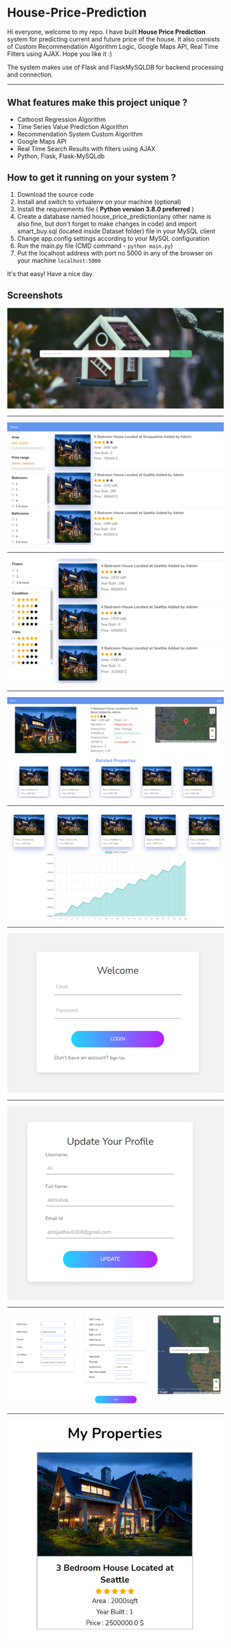 # House-Price-Prediction

Hi everyone, welcome to my repo. I have built **House Price Prediction** system for predicting current and future price of the house. It also consists of Custom Recommendation Algorithm Logic, Google Maps API, Real Time Filters using AJAX. Hope you like it :)

The system makes use of Flask and FlaskMySQLDB for backend processing and connection. 

---

## What features make this project unique ?
-  Catboost Regression Algorithm
-  Time Series Value Prediction Algorithm
-  Recommendation System Custom Algorithm
-  Google Maps API
-  Real Time Search Results with filters using AJAX
-  Python, Flask, Flask-MySQLdb

## How to get it running on your system ?

1. Download the source code
2. Install and switch to virtualenv on your machine (optional)
3. Install the requirements file ( **Python version 3.8.0 preferred** )
4. Create a database named house_price_prediction(any other name is also fine, but don't forget to make changes in code) and import smart_buy.sql (located inside Dataset folder) file in your MySQL client
5. Change app.config settings according to your MySQL configuration
6. Run the main.py file (CMD command - `python main.py`)
7. Put the localhost address with port no 5000 in any of the browser on your machine `localhost:5000`

It's that easy! Have a nice day.

## Screenshots

![Homepage](screenshots/homepage.png)

***

![Search Results - 1](screenshots/search_results.png)
***

![Search Results - 2](screenshots/search_results-2.png)
***

![Property Details](screenshots/property_details.png)
***

![Property Details - 2](screenshots/property_details-2.png)
***

![Login](screenshots/login.png)
***

![Update Profile](screenshots/update_profile.png)
***

![Add Property](screenshots/add_property.png)
***

![My Properties](screenshots/my_properties.png)
